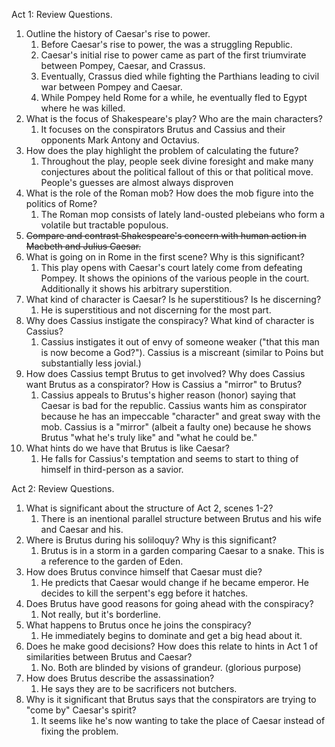 Act 1: Review Questions.
1. ﻿﻿﻿Outline the history of Caesar's rise to power.
	1. Before Caesar's rise to power, the was a struggling Republic.
	2. Caesar's initial rise to power came as part of the first triumvirate between Pompey, Caesar, and Crassus.
	3. Eventually, Crassus died while fighting the Parthians leading to civil war between Pompey and Caesar.
	4. While Pompey held Rome for a while, he eventually fled to Egypt where he was killed.
2. What is the focus of Shakespeare's play? Who are the main characters?
	1. It focuses on the conspirators Brutus and Cassius and their opponents Mark Antony and Octavius.
3. How does the play highlight the problem of calculating the future?
	1. Throughout the play, people seek divine foresight and make many conjectures about the political fallout of this or that political move. People's guesses are almost always disproven
4. What is the role of the Roman mob? How does the mob figure into the politics of Rome?
	1. The Roman mop consists of lately land-ousted plebeians who form a volatile but tractable populous. 
5. ~~Compare and contrast Shakespeare's concern with human action in Macbeth and Julius Caesar.~~
6. What is going on in Rome in the first scene? Why is this significant?
	1. This play opens with Caesar's court lately come from defeating Pompey. It shows the opinions of the various people in the court. Additionally it shows his arbitrary superstition.
7. What kind of character is Caesar? Is he superstitious? Is he discerning?
	1. He is superstitious and not discerning for the most part.
8. Why does Cassius instigate the conspiracy? What kind of character is Cassius?
	1. Cassius instigates it out of envy of someone weaker ("that this man is now become a God?"). Cassius is a miscreant (similar to Poins but substantially less jovial.)
9. How does Cassius tempt Brutus to get involved? Why does Cassius want Brutus as a conspirator? How is Cassius a "mirror" to Brutus?
	1. Cassius appeals to Brutus's higher reason (honor) saying that Caesar is bad for the republic. Cassius wants him as conspirator because he has an impeccable "character" and great sway with the mob. Cassius is a "mirror" (albeit a faulty one) because he shows Brutus "what he's truly like" and "what he could be."
10. What hints do we have that Brutus is like Caesar?
	1. He falls for Cassius's temptation and seems to start to thing of himself in third-person as a savior.

Act 2: Review Questions.
1. What is significant about the structure of Act 2, scenes 1-2?
	1. There is an inentional parallel structure between Brutus and his wife and Caesar and his.
2. Where is Brutus during his soliloquy? Why is this significant?
	1. Brutus is in a storm in a garden comparing Caesar to a snake. This is a reference to the garden of Eden.
3. How does Brutus convince himself that Caesar must die?
	1.  He predicts that Caesar would change if he became emperor. He decides to kill the serpent's egg before it hatches.
4. Does Brutus have good reasons for going ahead with the conspiracy?
	1. Not really, but it's borderline.
5. What happens to Brutus once he joins the conspiracy?
	1. He immediately begins to dominate and get a big head about it.
6. Does he make good decisions? How does this relate to hints in Act 1 of similarities between Brutus and Caesar?
	1. No. Both are blinded by visions of grandeur. (glorious purpose)
7. How does Brutus describe the assassination?
	1. He says they are to be sacrificers not butchers.
8. Why is it significant that Brutus says that the conspirators are trying to "come by" Caesar's spirit?
	1. It seems like he's now wanting to take the place of Caesar instead of fixing the problem.